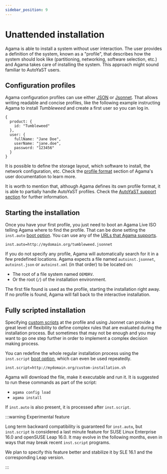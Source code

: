 ```yaml
---
sidebar_position: 9
---
```


# Unattended installation

Agama is able to install a system without user interaction. The user provides a definition of the
system, known as a "profile", that describes how the system should look like (partitioning,
networking, software selection, etc.) and Agama takes care of installing the system. This approach
might sound familiar to AutoYaST users.

## Configuration profiles

Agama configuration profiles can use either [JSON](https://www.json.org) or
[Jsonnet](https://jsonnet.org). That allows writing readable and concise profiles, like the following
example instructing Agama to install _Tumbleweed_ and create a first user so you can log in.

```jsonnet
{
  product: {
    id: "Tumbleweed"
  },
  user: {
    fullName: "Jane Doe",
    userName: "jane.doe",
    password: "123456"
  }
}
```

It is possible to define the storage layout, which software to install, the network configuration,
etc. Check the [profile format](../user/profile) section of Agama's user documentation to
learn more.

It is worth to mention that, although Agama defines its own profile format, it is able to partially
handle AutoYaST profiles. Check the [AutoYaST support section](../user/profile/autoyast) for
further information.

## Starting the installation

Once you have your first profile, you just need to boot an Agama Live ISO telling Agama where to find
the profile. That can be done setting the `inst.auto` [boot option](../user/reference/boot_options).
You can use any of the [URLs that Agama supports](../user/reference/urls).

```
inst.auto=http://mydomain.org/tumbleweed.jsonnet
```

If you do not specify any profile, Agama will automatically search for it in a few predefined
locations. Agama expects a file named `autoinst.jsonnet`, `autoinst.json` or `autoinst.xml` (in that
order) to be located on:

- The root of a file system named `OEMDRV`.
- Or the root (`/`) of the installation environment.

The first file found is used as the profile, starting the installation right away. If no profile is
found, Agama will fall back to the interactive installation.

## Fully scripted installation

Specifying [custom scripts](../user/reference/profile/scripts) at the profile and using Jsonnet can
provide a great level of flexibility to define complex rules that are evaluated during the
installation process.  But sometimes that may not be enough and you may want to go one step further
in order to implement a complex decision making process.

You can redefine the whole regular installation process using the `inst.script` [boot
option](../user/reference/boot_options), which can even be used repeatedly.

```
inst.script=http://mydomain.org/custom-installation.sh
```

Agama will download the file, make it executable and run it. It is suggested to run these commands
as part of the script:
- `agama config load`
- `agama install`

If `inst.auto` is also present, it is processed after `inst.script`.

:::warning Experimental feature

Long term backward compatibility is guaranteed for `inst.auto`, but `inst.script` is considered a
last minute feature for SUSE Linux Enterprise 16.0 and openSUSE Leap 16.0. It may evolve in the
following months, even in ways that may break recent `inst.script` programs.

We plan to specify this feature better and stabilize it by SLE 16.1 and the corresponding Leap
version.

:::
